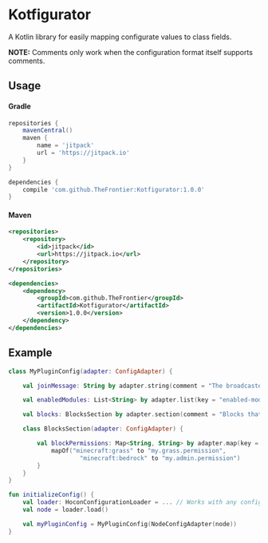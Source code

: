 # Kotfigurator

A Kotlin library for easily mapping configurate values to class fields.

**NOTE:** Comments only work when the configuration format itself supports comments.

## Usage

#### Gradle

```groovy
repositories {
    mavenCentral()
    maven {
        name = 'jitpack'
        url = 'https://jitpack.io'
    }
}

dependencies {
    compile 'com.github.TheFrontier:Kotfigurator:1.0.0'
}
```

#### Maven

```xml
<repositories>
    <repository>
        <id>jitpack</id>
        <url>https://jitpack.io</url>
    </repository>
</repositories>

<dependencies>
    <dependency>
        <groupId>com.github.TheFrontier</groupId>
        <artifactId>Kotfigurator</artifactId>
        <version>1.0.0</version>
    </dependency>
</dependencies>
```

## Example

```kotlin
class MyPluginConfig(adapter: ConfigAdapter) {

    val joinMessage: String by adapter.string(comment = "The broadcasted message when a player joins.") { "&e%player% has joined the game." }

    val enabledModules: List<String> by adapter.list(key = "enabled-modules") { listOf("module-1", "module-2") }

    val blocks: BlocksSection by adapter.section(comment = "Blocks that require a permission to obtain") { BlocksSection(it) }

    class BlocksSection(adapter: ConfigAdapter) {

        val blockPermissions: Map<String, String> by adapter.map(key = "blocks-with-permissions") {
            mapOf("minecraft:grass" to "my.grass.permission",
                    "minecraft:bedrock" to "my.admin.permission")
        }
    }
}

fun initializeConfig() {
    val loader: HoconConfigurationLoader = ... // Works with any configuration format supported by configurate.
    val node = loader.load()

    val myPluginConfig = MyPluginConfig(NodeConfigAdapter(node))
}
```